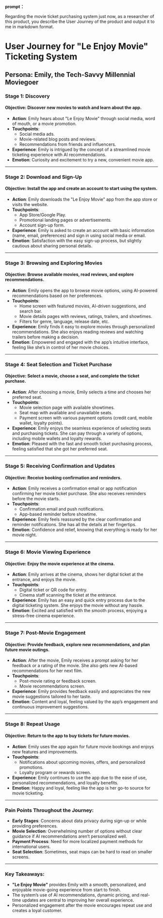 **prompt：**

Regarding the movie ticket purchasing system just now, as a researcher of this product, you describe the User Journey of the product and output it to me in markdown format.

# User Journey for "Le Enjoy Movie" Ticketing System

## **Persona**: Emily, the Tech-Savvy Millennial Moviegoer

### **Stage 1: Discovery**
#### **Objective**: Discover new movies to watch and learn about the app.
- **Action**: Emily hears about "Le Enjoy Movie" through social media, word of mouth, or a movie promotion.
- **Touchpoints**:
  - Social media ads.
  - Movie-related blog posts and reviews.
  - Recommendations from friends and influencers.
- **Experience**: Emily is intrigued by the concept of a streamlined movie ticketing experience with AI recommendations.
- **Emotion**: Curiosity and excitement to try a new, convenient movie app.

---

### **Stage 2: Download and Sign-Up**
#### **Objective**: Install the app and create an account to start using the system.
- **Action**: Emily downloads the "Le Enjoy Movie" app from the app store or visits the website.
- **Touchpoints**:
  - App Store/Google Play.
  - Promotional landing pages or advertisements.
  - Account sign-up form.
- **Experience**: Emily is asked to create an account with basic information (name, email, preferences) and sign in using social media or email.
- **Emotion**: Satisfaction with the easy sign-up process, but slightly cautious about sharing personal details.

---

### **Stage 3: Browsing and Exploring Movies**
#### **Objective**: Browse available movies, read reviews, and explore recommendations.
- **Action**: Emily opens the app to browse movie options, using AI-powered recommendations based on her preferences.
- **Touchpoints**:
  - Home screen with featured movies, AI-driven suggestions, and search bar.
  - Movie details pages with reviews, ratings, trailers, and showtimes.
  - Filters for genre, language, release date, etc.
- **Experience**: Emily finds it easy to explore movies through personalized recommendations. She also enjoys reading reviews and watching trailers before making a decision.
- **Emotion**: Empowered and engaged with the app’s intuitive interface, feeling like she’s in control of her movie choices.

---

### **Stage 4: Seat Selection and Ticket Purchase**
#### **Objective**: Select a movie, choose a seat, and complete the ticket purchase.
- **Action**: After choosing a movie, Emily selects a time and chooses her preferred seat.
- **Touchpoints**:
  - Movie selection page with available showtimes.
  - Seat map with available and unavailable seats.
  - Payment screen with various payment options (credit card, mobile wallet, loyalty points).
- **Experience**: Emily enjoys the seamless experience of selecting seats and purchasing tickets. She can pay through a variety of options, including mobile wallets and loyalty rewards.
- **Emotion**: Pleased with the fast and smooth ticket purchasing process, feeling satisfied that she got her preferred seat.

---

### **Stage 5: Receiving Confirmation and Updates**
#### **Objective**: Receive booking confirmation and reminders.
- **Action**: Emily receives a confirmation email or app notification confirming her movie ticket purchase. She also receives reminders before the movie starts.
- **Touchpoints**:
  - Confirmation email and push notifications.
  - App-based reminder before showtime.
- **Experience**: Emily feels reassured by the clear confirmation and reminder notifications. She has all the details at her fingertips.
- **Emotion**: Confidence and relief, knowing that everything is ready for her movie night.

---

### **Stage 6: Movie Viewing Experience**
#### **Objective**: Enjoy the movie experience at the cinema.
- **Action**: Emily arrives at the cinema, shows her digital ticket at the entrance, and enjoys the movie.
- **Touchpoints**:
  - Digital ticket or QR code for entry.
  - Cinema staff scanning the ticket at the entrance.
- **Experience**: Emily has an easy and quick entry process due to the digital ticketing system. She enjoys the movie without any hassle.
- **Emotion**: Excited and satisfied with the smooth process, enjoying a stress-free cinema experience.

---

### **Stage 7: Post-Movie Engagement**
#### **Objective**: Provide feedback, explore new recommendations, and plan future movie outings.
- **Action**: After the movie, Emily receives a prompt asking for her feedback or a rating of the movie. She also gets new AI-based recommendations for her next film.
- **Touchpoints**:
  - Post-movie rating or feedback screen.
  - Movie recommendations screen.
- **Experience**: Emily provides feedback easily and appreciates the new movie suggestions tailored to her taste.
- **Emotion**: Content and loyal, feeling valued by the app’s engagement and continuous improvement suggestions.

---

### **Stage 8: Repeat Usage**
#### **Objective**: Return to the app to buy tickets for future movies.
- **Action**: Emily uses the app again for future movie bookings and enjoys new features and improvements.
- **Touchpoints**:
  - Notifications about upcoming movies, offers, and personalized promotions.
  - Loyalty program or rewards screen.
- **Experience**: Emily continues to use the app due to the ease of use, personalized recommendations, and loyalty benefits.
- **Emotion**: Happy and loyal, feeling like the app is her go-to source for movie ticketing.

---

### **Pain Points Throughout the Journey:**
- **Early Stages**: Concerns about data privacy during sign-up or while providing preferences.
- **Movie Selection**: Overwhelming number of options without clear guidance if AI recommendations aren’t personalized well.
- **Payment Process**: Need for more localized payment methods for international users.
- **Seat Selection**: Sometimes, seat maps can be hard to read on smaller screens.

---

### **Key Takeaways:**
- **"Le Enjoy Movie"** provides Emily with a smooth, personalized, and enjoyable movie-going experience from start to finish.
- The system’s use of AI recommendations, dynamic pricing, and real-time updates are central to improving her overall experience.
- Personalized engagement after the movie encourages repeat use and creates a loyal customer.
